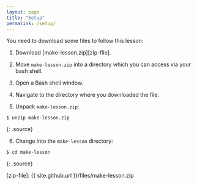 ```yaml
---
layout: page
title: "Setup"
permalink: /setup/
---
```


You need to download some files to follow this lesson:

1. Download [make-lesson.zip][zip-file].

2. Move `make-lesson.zip` into a directory which you can access via your bash shell.

3. Open a Bash shell window.

4. Navigate to the directory where you downloaded the file.

5. Unpack `make-lesson.zip`:

~~~
$ unzip make-lesson.zip
~~~
{: .source}

6. Change into the `make-lesson` directory:

~~~
$ cd make-lesson
~~~
{: .source}

[zip-file]: {{ site.github.url }}/files/make-lesson.zip
